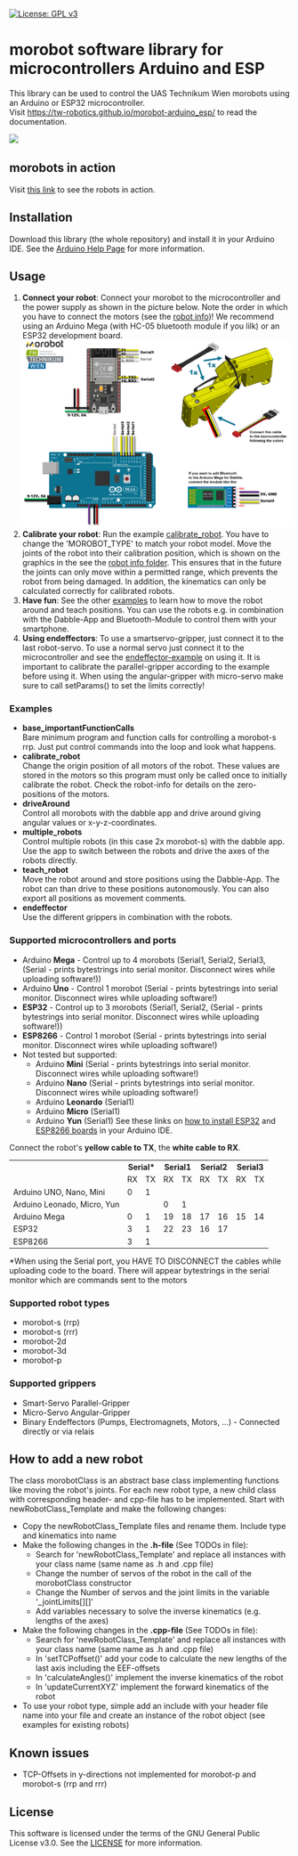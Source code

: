 [![License: GPL v3](https://img.shields.io/badge/License-GPLv3-blue.svg)](https://www.gnu.org/licenses/gpl-3.0)

# morobot software library for microcontrollers Arduino and ESP

This library can be used to control the UAS Technikum Wien morobots using an Arduino or ESP32 microcontroller.<br>
Visit https://tw-robotics.github.io/morobot-arduino_esp/ to read the documentation.

![](robot_info/morobot_types.png)

## morobots in action
Visit [this link](https://fhtw-my.sharepoint.com/:f:/g/personal/rauer_technikum-wien_at/EqCmgnG48F5DhoUqymyPeDsBle8L1-g1K1zmv48mNSwo6Q) to see the robots in action.

## Installation
Download this library (the whole repository) and install it in your Arduino IDE. See the [Arduino Help Page](https://www.arduino.cc/en/guide/libraries#toc4) for more information.

## Usage
1. **Connect your robot**: Connect your morobot to the microcontroller and the power supply as shown in the picture below. Note the order in which you have to connect the motors (see the [robot info](robot_info/calibration-pose_coordinate-frames/))! We recommend using an Arduino Mega (with HC-05 bluetooth module if you lilk) or an ESP32 development board.
![](robot_info/morobot_connection.png)
2. **Calibrate your robot**: Run the example [calibrate_robot](examples/calibrate_robot/calibrate_robot.ino). You have to change the 'MOROBOT_TYPE' to match your robot model. Move the joints of the robot into their calibration position, which is shown on the graphics in the see the [robot info folder](robot_info/calibration-pose_coordinate-frames/). This ensures that in the future the joints can only move within a permitted range, which prevents the robot from being damaged. In addition, the kinematics can only be calculated correctly for calibrated robots.
3. **Have fun**: See the other [examples](examples/) to learn how to move the robot around and teach positions. You can use the robots e.g. in combination with the Dabble-App and Bluetooth-Module to control them with your smartphone.
4. **Using endeffectors**: To use a smartservo-gripper, just connect it to the last robot-servo. To use a normal servo just connect it to the microcontroller and see the [endeffector-example](examples/endeffector/endeffector.ino) on using it. It is important to calibrate the parallel-gripper according to the example before using it. When using the angular-gripper with micro-servo make sure to call setParams() to set the limits correctly!

### Examples
- **base_importantFunctionCalls**<br>
  Bare minimum program and function calls for controlling a morobot-s rrp. Just put control commands into the loop and look what happens.
- **calibrate_robot**<br>
  Change the origin position of all motors of the robot. These values are stored in the motors so this program must only be called once to initially calibrate the robot. Check the robot-info for details on the zero-positions of the motors.
- **driveAround**<br>
  Control all morobots with the dabble app and drive around giving angular values or x-y-z-coordinates.
- **multiple_robots**<br>
  Control multiple robots (in this case 2x morobot-s) with the dabble app. Use the app to switch between the robots and drive the axes of the robots directly.
- **teach_robot**<br>
  Move the robot around and store positions using the Dabble-App. The robot can than drive to these positions autonomously. You can also export all positions as movement comments.
- **endeffector**<br>
  Use the different grippers in combination with the robots.
### Supported microcontrollers and ports
- Arduino **Mega** - Control up to 4 morobots (Serial1, Serial2, Serial3, (Serial - prints bytestrings into serial monitor. Disconnect wires while uploading software!))
- Arduino **Uno** - Control 1 morobot (Serial - prints bytestrings into serial monitor. Disconnect wires while uploading software!)
- **ESP32** - Control up to 3 morobots (Serial1, Serial2, (Serial - prints bytestrings into serial monitor. Disconnect wires while uploading software!))
- **ESP8266** - Control 1 morobot (Serial - prints bytestrings into serial monitor. Disconnect wires while uploading software!)
- Not tested but supported:
  - Arduino **Mini** (Serial - prints bytestrings into serial monitor. Disconnect wires while uploading software!)
  - Arduino **Nano** (Serial - prints bytestrings into serial monitor. Disconnect wires while uploading software!)
  - Arduino **Leonardo** (Serial1)
  - Arduino **Micro** (Serial1)
  - Arduino **Yun** (Serial1)
See these links on [how to install ESP32](https://randomnerdtutorials.com/installing-the-esp32-board-in-arduino-ide-windows-instructions/) and [ESP8266 boards](https://randomnerdtutorials.com/how-to-install-esp8266-board-arduino-ide/) in your Arduino IDE.

Connect the robot's **yellow cable to TX**, the **white cable to RX**.
<table><tr><th></th><th colspan="2">Serial*</th><th colspan="2">Serial1</th><th colspan="2">Serial2</th><th colspan="2">Serial3</th></tr><tr><td></td><td>RX</td><td>TX</td><td>RX</td><td>TX</td><td>RX</td><td>TX</td><td>RX</td><td>TX</td></tr><tr><td>Arduino UNO, Nano, Mini</td><td>0</td><td>1</td><td></td><td></td><td></td><td></td><td></td><td></td></tr><tr><td>Arduino Leonado, Micro, Yun</td><td></td><td></td><td>0</td><td>1</td><td></td><td></td><td></td><td></td></tr><tr><td>Arduino Mega</td><td>0</td><td>1</td><td>19</td><td>18</td><td>17</td><td>16</td><td>15</td><td>14</td></tr><tr><td>ESP32</td><td>3</td><td>1</td><td>22</td><td>23</td><td>16</td><td>17</td><td></td><td></td></tr><tr><td>ESP8266</td><td>3</td><td>1</td><td></td><td></td><td></td><td></td><td></td><td></td></tr></table>
*When using the Serial port, you HAVE TO DISCONNECT the cables while uploading code to the board. There will appear bytestrings in the serial monitor which are commands sent to the motors

### Supported robot types
- morobot-s (rrp)
- morobot-s (rrr)
- morobot-2d
- morobot-3d
- morobot-p
### Supported grippers
- Smart-Servo Parallel-Gripper
- Micro-Servo Angular-Gripper
- Binary Endeffectors (Pumps, Electromagnets, Motors, ...) - Connected directly or via relais

## How to add a new robot
The class morobotClass is an abstract base class implementing functions like moving the robot's joints. For each new robot type, a new child class with corresponding header- and cpp-file has to be implemented. Start with newRobotClass_Template and make the following changes:
- Copy the newRobotClass_Template files and rename them. Include type and kinematics into name
- Make the following changes in the **.h-file** (See TODOs in file):
  - Search for 'newRobotClass_Template' and replace all instances with your class name (same name as .h and .cpp file)
  - Change the number of servos of the robot in the call of the morobotClass constructor
  - Change the Number of servos and the joint limits in the variable '_jointLimits[][]'
  - Add variables necessary to solve the inverse kinematics (e.g. lengths of the axes)
- Make the following changes in the **.cpp-file** (See TODOs in file):
  - Search for 'newRobotClass_Template' and replace all instances with your class name (same name as .h and .cpp file)
  - In 'setTCPoffset()' add your code to calculate the new lengths of the last axis including the EEF-offsets
  - In 'calculateAngles()' implement the inverse kinematics of the robot
  - In 'updateCurrentXYZ' implement the forward kinematics of the robot
- To use your robot type, simple add an include with your header file name into your file and create an instance of the robot object (see examples for existing robots)

## Known issues
- TCP-Offsets in y-directions not implemented for morobot-p and morobot-s (rrp and rrr)

## License
This software is licensed under the terms of the GNU General Public License v3.0. See the [LICENSE](LICENSE) for more information.
